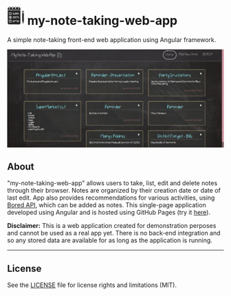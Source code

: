 # <img src="https://github.com/p17griv/my-note-taking-web-app/blob/main/src/assets/logo.png" alt="Application - Logo" width="40"/> my-note-taking-web-app
A simple note-taking front-end web application using Angular framework.

![Application - Home Page](https://github.com/p17griv/my-note-taking-web-app/blob/main/img/app-home-page.png)

## About
"my-note-taking-web-app" allows users to take, list, edit and delete notes through their browser. Notes are organized by their creation date or date of last edit. App also provides recommendations for various activities, using [Bored API](https://www.boredapi.com/), which can be added as notes. This single-page application developed using Angular and is hosted using GitHub Pages (try it [here](https://p17griv.github.io/my-note-taking-web-app/)).

**Disclaimer:** This is a web application created for demonstration perposes and cannot be used as a real app yet. There is no back-end integration and so any stored data are available for as long as the application is running.

---

## License

See the [LICENSE](LICENSE) file for license rights and limitations (MIT).
